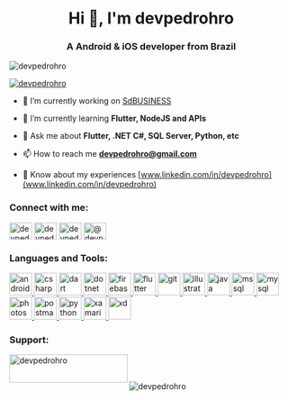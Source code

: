 <h1 align="center">Hi 👋, I'm devpedrohro</h1>
<h3 align="center">A Android & iOS developer from Brazil</h3>

<p align="left"> <img src="https://komarev.com/ghpvc/?username=devpedrohro&label=Profile%20views&color=0e75b6&style=flat" alt="devpedrohro" /> </p>

<p align="left"> <a href="https://github.com/ryo-ma/github-profile-trophy"><img src="https://github-profile-trophy.vercel.app/?username=devpedrohro" alt="devpedrohro" /></a> </p>

- 🔭 I’m currently working on [SdBUSINESS](play.google.com/store/apps/details?id=br.com.sdrede.sdbusiness&hl=pt_BR&gl=US)

- 🌱 I’m currently learning **Flutter, NodeJS and APIs**

- 💬 Ask me about **Flutter, .NET C#, SQL Server, Python, etc**

- 📫 How to reach me **devpedrohro@gmail.com**

- 📄 Know about my experiences [www.linkedin.com/in/devpedrohro](www.linkedin.com/in/devpedrohro)

<h3 align="left">Connect with me:</h3>
<p align="left">
<a href="https://linkedin.com/in/devpedrohro" target="blank"><img align="center" src="https://cdn.jsdelivr.net/npm/simple-icons@3.0.1/icons/linkedin.svg" alt="devpedrohro" height="30" width="40" /></a>
<a href="https://stackoverflow.com/users/devpedrohro" target="blank"><img align="center" src="https://cdn.jsdelivr.net/npm/simple-icons@3.0.1/icons/stackoverflow.svg" alt="devpedrohro" height="30" width="40" /></a>
<a href="https://instagram.com/devpedrohro" target="blank"><img align="center" src="https://cdn.jsdelivr.net/npm/simple-icons@3.0.1/icons/instagram.svg" alt="devpedrohro" height="30" width="40" /></a>
<a href="https://medium.com/@devpedrohro" target="blank"><img align="center" src="https://cdn.jsdelivr.net/npm/simple-icons@3.0.1/icons/medium.svg" alt="@devpedrohro" height="30" width="40" /></a>
</p>

<h3 align="left">Languages and Tools:</h3>
<p align="left"> <a href="https://developer.android.com" target="_blank"> <img src="https://devicons.github.io/devicon/devicon.git/icons/android/android-original-wordmark.svg" alt="android" width="40" height="40"/> </a> <a href="https://www.w3schools.com/cs/" target="_blank"> <img src="https://devicons.github.io/devicon/devicon.git/icons/csharp/csharp-original.svg" alt="csharp" width="40" height="40"/> </a> <a href="https://dart.dev" target="_blank"> <img src="https://www.vectorlogo.zone/logos/dartlang/dartlang-icon.svg" alt="dart" width="40" height="40"/> </a> <a href="https://dotnet.microsoft.com/" target="_blank"> <img src="https://devicons.github.io/devicon/devicon.git/icons/dot-net/dot-net-original-wordmark.svg" alt="dotnet" width="40" height="40"/> </a> <a href="https://firebase.google.com/" target="_blank"> <img src="https://www.vectorlogo.zone/logos/firebase/firebase-icon.svg" alt="firebase" width="40" height="40"/> </a> <a href="https://flutter.dev" target="_blank"> <img src="https://www.vectorlogo.zone/logos/flutterio/flutterio-icon.svg" alt="flutter" width="40" height="40"/> </a> <a href="https://git-scm.com/" target="_blank"> <img src="https://www.vectorlogo.zone/logos/git-scm/git-scm-icon.svg" alt="git" width="40" height="40"/> </a> <a href="https://www.adobe.com/in/products/illustrator.html" target="_blank"> <img src="https://www.vectorlogo.zone/logos/adobe_illustrator/adobe_illustrator-icon.svg" alt="illustrator" width="40" height="40"/> </a> <a href="https://www.java.com" target="_blank"> <img src="https://devicons.github.io/devicon/devicon.git/icons/java/java-original-wordmark.svg" alt="java" width="40" height="40"/> </a> <a href="https://www.microsoft.com/en-us/sql-server" target="_blank"> <img src="https://cdn.worldvectorlogo.com/logos/microsoft-sql-server.svg" alt="mssql" width="40" height="40"/> </a> <a href="https://www.mysql.com/" target="_blank"> <img src="https://devicons.github.io/devicon/devicon.git/icons/mysql/mysql-original-wordmark.svg" alt="mysql" width="40" height="40"/> </a> <a href="https://www.photoshop.com/en" target="_blank"> <img src="https://devicons.github.io/devicon/devicon.git/icons/photoshop/photoshop-plain.svg" alt="photoshop" width="40" height="40"/> </a> <a href="https://postman.com" target="_blank"> <img src="https://www.vectorlogo.zone/logos/getpostman/getpostman-icon.svg" alt="postman" width="40" height="40"/> </a> <a href="https://www.python.org" target="_blank"> <img src="https://devicons.github.io/devicon/devicon.git/icons/python/python-original.svg" alt="python" width="40" height="40"/> </a> <a href="https://dotnet.microsoft.com/apps/xamarin" target="_blank"> <img src="https://raw.githubusercontent.com/detain/svg-logos/780f25886640cef088af994181646db2f6b1a3f8/svg/xamarin.svg" alt="xamarin" width="40" height="40"/> </a> <a href="https://www.adobe.com/products/xd.html" target="_blank"> <img src="https://cdn.worldvectorlogo.com/logos/adobe-xd.svg" alt="xd" width="40" height="40"/> </a> </p>

<h3 align="left">Support:</h3>
<p><a href="https://www.buymeacoffee.com/devpedrohro"> <img align="left" src="https://cdn.buymeacoffee.com/buttons/v2/default-yellow.png" height="50" width="210" alt="devpedrohro" /></a></p><br><br>

<p><img align="center" src="https://github-readme-stats.vercel.app/api/top-langs?username=devpedrohro&show_icons=true&locale=en&layout=compact" alt="devpedrohro" /></p>

